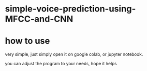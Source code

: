 

# simple-voice-prediction-using-MFCC-and-CNN


# how to use
very simple, just simply open it on google colab, or jupyter notebook.

you can adjust the program to your needs, hope it helps
